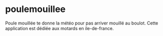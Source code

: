 # poulemouillee
Poule mouillée te donne la météo pour pas arriver mouillé au boulot.
Cette application est dédiée aux motards en ile-de-france.
